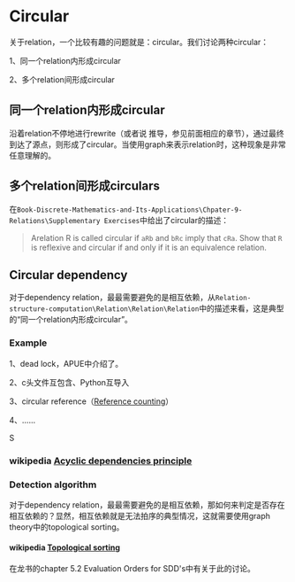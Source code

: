 # Circular

关于relation，一个比较有趣的问题就是：circular。我们讨论两种circular：

1、同一个relation内形成circular

2、多个relation间形成circular



## 同一个relation内形成circular

沿着relation不停地进行rewrite（或者说 推导，参见前面相应的章节），通过最终到达了源点，则形成了circular。当使用graph来表示relation时，这种现象是非常任意理解的。

## 多个relation间形成circulars

在`Book-Discrete-Mathematics-and-Its-Applications\Chpater-9-Relations\Supplementary Exercises`中给出了circular的描述：

> Arelation R is called circular if `aRb` and `bRc` imply that `cRa`. Show that `R` is reflexive and circular if and only if it is an equivalence relation.



## Circular dependency

对于dependency relation，最最需要避免的是相互依赖，从`Relation-structure-computation\Relation\Relation\Relation`中的描述来看，这是典型的“同一个relation内形成circular”。

### Example

1、dead lock，APUE中介绍了。

2、c头文件互包含、Python互导入

3、circular reference（[Reference counting](https://en.wikipedia.org/wiki/Reference_counting)）

4、......



S

### wikipedia [Acyclic dependencies principle](https://en.wikipedia.org/wiki/Acyclic_dependencies_principle)



### Detection algorithm

对于dependency relation，最最需要避免的是相互依赖，那如何来判定是否存在相互依赖的？显然，相互依赖就是无法拍序的典型情况，这就需要使用graph theory中的topological sorting。

#### wikipedia [Topological sorting](https://en.wikipedia.org/wiki/Topological_sorting)

在龙书的chapter 5.2 Evaluation Orders for SDD's中有关于此的讨论。